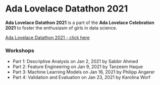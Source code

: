 # Ada Lovelace Datathon 2021

<strong>Ada Lovelace Datathon 2021</strong> is a part of the <strong>Ada Lovelace Celebration 2021</strong> to foster the enthusiasm of girls in data science. 

[Ada Lovelace Datathon 2021 - click here](https://alc.bdosn.org/datathon/)

### Workshops
- Part 1: Descriptive Analysis on Jan 2, 2021 by Sabbir Ahmed
- Part 2: Feature Engineering on Jan 9, 2021 by Tanzeem Haque
- Part 3: Machine Learning Models on Jan 16, 2021 by Philipp Angerer
- Part 4: Validation and Evaluation on Jan 23, 2021 by Karolina Worf
